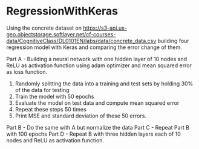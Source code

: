 ﻿# RegressionWithKeras
 
 Using the concrete dataset on 
 <href>https://s3-api.us-geo.objectstorage.softlayer.net/cf-courses-data/CognitiveClass/DL0101EN/labs/data/concrete_data.csv</href>
 building four regression model with Keras and comparing the error change of them.
 
 Part A - Building a neural network with one hidden layer of 10 nodes and ReLU as activation function using adam optimizer and mean squared error as loss function.
 
 1. Randomly splitting the data into a training and test sets by holding 30% of the data for testing
 2. Train the model with 50 epochs
 3. Evaluate the model on test data and compute mean squared error
 4. Repeat these steps 50 times
 5. Print MSE and standard deviation of these 50 errors.
 
 Part B - Do the same with A but normalize the data
 Part C - Repeat Part B with 100 epochs
 Part D - Repeat B with three hidden layers each of 10 nodes and ReLU as activation function.
